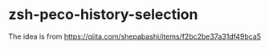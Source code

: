 # zsh-peco-history-selection

The idea is from https://qiita.com/shepabashi/items/f2bc2be37a31df49bca5
